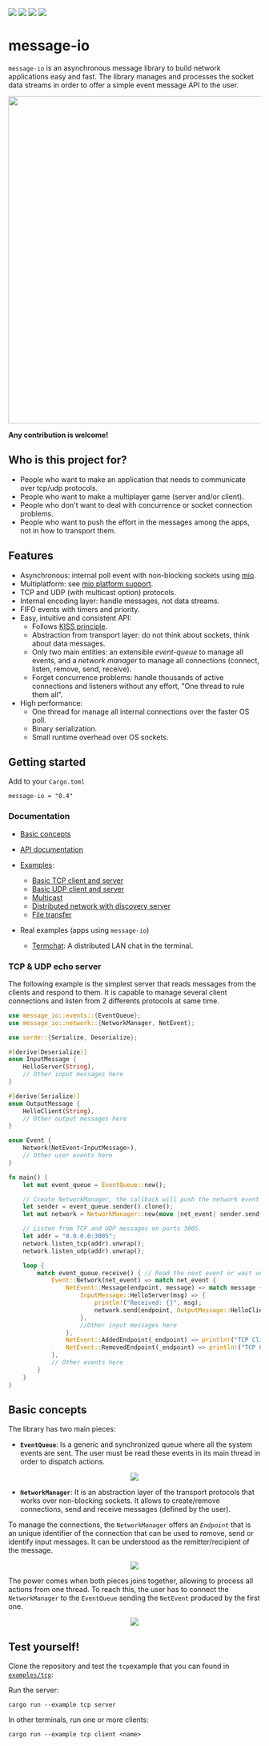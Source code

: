 [![](https://img.shields.io/crates/v/message-io)](https://crates.io/crates/message-io)
[![](https://img.shields.io/crates/l/message-io)](https://www.apache.org/licenses/LICENSE-2.0.txt)
[![](https://img.shields.io/crates/d/message-io)](https://crates.io/crates/message-io)
[![](https://img.shields.io/github/workflow/status/lemunozm/message-io/message-io%20ci)](https://github.com/lemunozm/message-io/actions?query=workflow%3A%22message-io+ci%22)

# message-io
`message-io` is an asynchronous message library to build network applications easy and fast. The library manages and processes the socket data streams in order to offer a simple event message API to the user.

<p align="center">
  <img src="https://docs.google.com/drawings/d/e/2PACX-1vSPmycMsWoQq60MPEODcakFQVPkDwVy98AnduTswFNPGBB5dpbIsSCHHBhS2iEuSUtbVaYQb7zgfgjO/pub?w=653&h=305" width="653"/>
</p>

**Any contribution is welcome!**

## Who is this project for?
- People who want to make an application that needs to communicate over tcp/udp protocols.
- People who want to make a multiplayer game (server and/or client).
- People who don't want to deal with concurrence or socket connection problems.
- People who want to push the effort in the messages among the apps, not in how to transport them.

## Features
- Asynchronous: internal poll event with non-blocking sockets using [mio](https://github.com/tokio-rs/mio).
- Multiplatform: see [mio platform support](https://github.com/tokio-rs/mio#platforms).
- TCP and UDP (with multicast option) protocols.
- Internal encoding layer: handle messages, not data streams.
- FIFO events with timers and priority.
- Easy, intuitive and consistent API:
  - Follows [KISS principle](https://en.wikipedia.org/wiki/KISS_principle).
  - Abstraction from transport layer: do not think about sockets, think about data messages.
  - Only two main entities: an extensible *event-queue* to manage all events,
    and a *network manager* to manage all connections (connect, listen, remove, send, receive).
  - Forget concurrence problems: handle thousands of active connections and listeners without any effort,
    "One thread to rule them all".
- High performance:
    - One thread for manage all internal connections over the faster OS poll.
    - Binary serialization.
    - Small runtime overhead over OS sockets.

## Getting started
Add to your `Cargo.toml`
```
message-io = "0.4"
```

### Documentation
- [Basic concepts](#basic-concepts)
- [API documentation](https://docs.rs/message-io/)
- [Examples](examples):

  - [Basic TCP client and server](examples/tcp)
  - [Basic UDP client and server](examples/udp)
  - [Multicast](examples/multicast)
  - [Distributed network with discovery server](examples/distributed)
  - [File transfer](examples/file-transfer)

- Real examples (apps using `message-io`)
  - [Termchat](https://github.com/lemunozm/termchat): A distributed LAN chat in the terminal.

### TCP & UDP echo server
The following example is the simplest server that reads messages from the clients and respond to them.
It is capable to manage several client connections and listen from 2 differents protocols at same time.

```rust
use message_io::events::{EventQueue};
use message_io::network::{NetworkManager, NetEvent};

use serde::{Serialize, Deserialize};

#[derive(Deserialize)]
enum InputMessage {
    HelloServer(String),
    // Other input messages here
}

#[derive(Serialize)]
enum OutputMessage {
    HelloClient(String),
    // Other output messages here
}

enum Event {
    Network(NetEvent<InputMessage>),
    // Other user events here
}

fn main() {
    let mut event_queue = EventQueue::new();

    // Create NetworkManager, the callback will push the network event into the event queue
    let sender = event_queue.sender().clone();
    let mut network = NetworkManager::new(move |net_event| sender.send(Event::Network(net_event)));

    // Listen from TCP and UDP messages on ports 3005.
    let addr = "0.0.0.0:3005";
    network.listen_tcp(addr).unwrap();
    network.listen_udp(addr).unwrap();

    loop {
        match event_queue.receive() { // Read the next event or wait until have it.
            Event::Network(net_event) => match net_event {
                NetEvent::Message(endpoint, message) => match message {
                    InputMessage::HelloServer(msg) => {
                        println!("Received: {}", msg);
                        network.send(endpoint, OutputMessage::HelloClient(msg)).unwrap();
                    },
                    //Other input messages here
                },
                NetEvent::AddedEndpoint(_endpoint) => println!("TCP Client connected"),
                NetEvent::RemovedEndpoint(_endpoint) => println!("TCP Client disconnected"),
            },
            // Other events here
        }
    }
}
```

## Basic concepts
The library has two main pieces:

- **`EventQueue`**:
Is a generic and synchronized queue where all the system events are sent.
The user must be read these events in its main thread in order to dispatch actions.

<p align="center">
  <img src="https://docs.google.com/drawings/d/e/2PACX-1vQr06OL40IWagXWHoyytUIlR1SHoahYE0Pkj6r0HmokaUMW4ojC5MV2OViFO9m-2jDqrDokPJ62oSzg/pub?w=837&h=313"/>
</p>

- **`NetworkManager`**:
It is an abstraction layer of the transport protocols that works over non-blocking sockets.
It allows to create/remove connections, send and receive messages (defined by the user).

To manage the connections, the `NetworkManager` offers an *`Endpoint`*
that is an unique identifier of the connection that can be used
to remove, send or identify input messages.
It can be understood as the remitter/recipient of the message.

<p align="center">
  <img src="https://docs.google.com/drawings/d/e/2PACX-1vS3y1BKwPHjoFqtHm2pqfmvxr0JRQIzeRJim9s2UOrOIS74cGwlyqxnH4_DHVXTverziCjPzl6FtQMe/pub?w=586&h=273"/>
</p>

The power comes when both pieces joins together, allowing to process all actions from one thread.
To reach this, the user has to connect the `NetworkManager` to the `EventQueue` sending the `NetEvent` produced by the first one.

<p align="center">
  <img src="https://docs.google.com/drawings/d/e/2PACX-1vT6IuBVr4mLbdNfs2yZayqqUJ04PsuqG27Ce3Vdr0ZG8ItX3slISoKVxyndybaYPIS5oFZ6N4TljrKQ/pub?w=701&h=383"/>
</p>

## Test yourself!
Clone the repository and test the `tcp`example that you can found in [`examples/tcp`](examples/tcp):

Run the server:
```
cargo run --example tcp server
```
In other terminals, run one or more clients:
```
cargo run --example tcp client <name>
```



